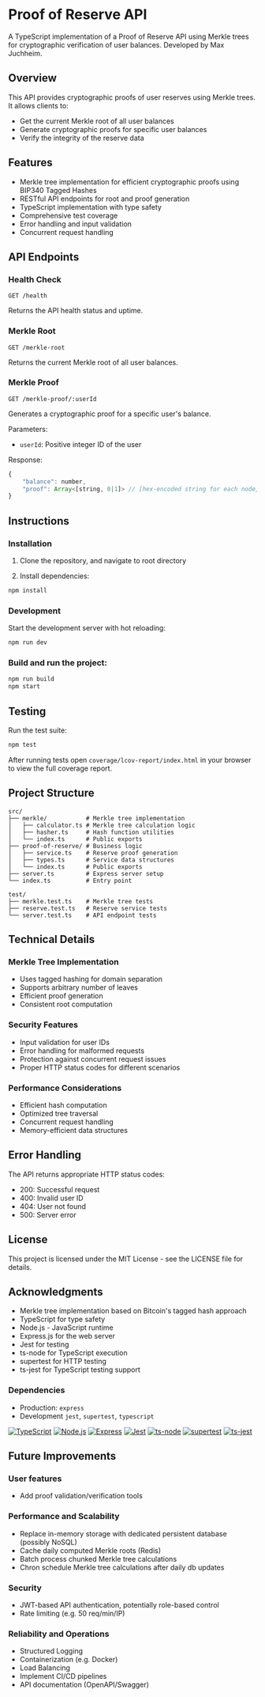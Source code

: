 # Proof of Reserve API

A TypeScript implementation of a Proof of Reserve API using Merkle trees for cryptographic verification of user balances.  Developed by Max Juchheim.

## Overview

This API provides cryptographic proofs of user reserves using Merkle trees. It allows clients to:
- Get the current Merkle root of all user balances
- Generate cryptographic proofs for specific user balances
- Verify the integrity of the reserve data

## Features

- Merkle tree implementation for efficient cryptographic proofs using BIP340 Tagged Hashes
- RESTful API endpoints for root and proof generation
- TypeScript implementation with type safety
- Comprehensive test coverage
- Error handling and input validation
- Concurrent request handling

## API Endpoints

### Health Check
```
GET /health
```
Returns the API health status and uptime.

### Merkle Root
```
GET /merkle-root
```
Returns the current Merkle root of all user balances.

### Merkle Proof
```
GET /merkle-proof/:userId
```
Generates a cryptographic proof for a specific user's balance.

Parameters:
- `userId`: Positive integer ID of the user

Response:
```js
{
    "balance": number,
    "proof": Array<[string, 0|1]> // [hex-encoded string for each node, and node position bit
}
```
## Instructions

### Installation

1. Clone the repository, and navigate to root directory

2. Install dependencies:
```bash
npm install
```

### Development

Start the development server with hot reloading:
```bash
npm run dev
```

### Build and run the project:
```bash
npm run build
npm start
```

## Testing

Run the test suite:
```bash
npm test
```

After running tests open `coverage/lcov-report/index.html` in your browser to view the full coverage report.

## Project Structure

```
src/
├── merkle/           # Merkle tree implementation
│   ├── calculator.ts # Merkle tree calculation logic
│   ├── hasher.ts     # Hash function utilities
│   └── index.ts      # Public exports
├── proof-of-reserve/ # Business logic
│   ├── service.ts    # Reserve proof generation
│   ├── types.ts      # Service data structures
│   └── index.ts      # Public exports
├── server.ts         # Express server setup
└── index.ts          # Entry point

test/
├── merkle.test.ts    # Merkle tree tests
├── reserve.test.ts   # Reserve service tests
└── server.test.ts    # API endpoint tests
```

## Technical Details

### Merkle Tree Implementation
- Uses tagged hashing for domain separation
- Supports arbitrary number of leaves
- Efficient proof generation
- Consistent root computation

### Security Features
- Input validation for user IDs
- Error handling for malformed requests
- Protection against concurrent request issues
- Proper HTTP status codes for different scenarios

### Performance Considerations
- Efficient hash computation
- Optimized tree traversal
- Concurrent request handling
- Memory-efficient data structures

## Error Handling

The API returns appropriate HTTP status codes:
- 200: Successful request
- 400: Invalid user ID
- 404: User not found
- 500: Server error

## License

This project is licensed under the MIT License - see the LICENSE file for details.

## Acknowledgments

- Merkle tree implementation based on Bitcoin's tagged hash approach
- TypeScript for type safety
- Node.js - JavaScript runtime
- Express.js for the web server
- Jest for testing
- ts-node for TypeScript execution
- supertest for HTTP testing
- ts-jest for TypeScript testing support

### Dependencies
- Production: `express`
- Development `jest`, `supertest`, `typescript`

[![TypeScript](https://img.shields.io/badge/TypeScript-5.8.3+-007ACC?logo=typescript)](https://www.typescriptlang.org/)
[![Node.js](https://img.shields.io/badge/Node.js-22.x-339933?logo=node.js)](https://nodejs.org/)
[![Express](https://img.shields.io/badge/Express-5.1.x-000000?logo=express)](https://expressjs.com/)
[![Jest](https://img.shields.io/badge/Jest-29.7.x-C21325?logo=jest)](https://jestjs.io/)
[![ts-node](https://img.shields.io/badge/ts--node-10.9.x-3178C6?logo=typescript)](https://github.com/TypeStrong/ts-node)
[![supertest](https://img.shields.io/badge/supertest-7.1.x-000000?logo=supertest)](https://github.com/visionmedia/supertest)
[![ts-jest](https://img.shields.io/badge/ts--jest-29.3.x-99425B?logo=jest)](https://github.com/kulshekhar/ts-jest)

## Future Improvements

### User features
* Add proof validation/verification tools

### Performance and Scalability
* Replace in-memory storage with dedicated persistent database (possibly NoSQL)
* Cache daily computed Merkle roots (Redis)
* Batch process chunked Merkle tree calculations
* Chron schedule Merkle tree calculations after daily db updates

### Security
* JWT-based API authentication, potentially role-based control
* Rate limiting (e.g. 50 req/min/IP)

### Reliability and Operations
* Structured Logging
* Containerization (e.g. Docker)
* Load Balancing
* Implement CI/CD pipelines
* API documentation (OpenAPI/Swagger)
